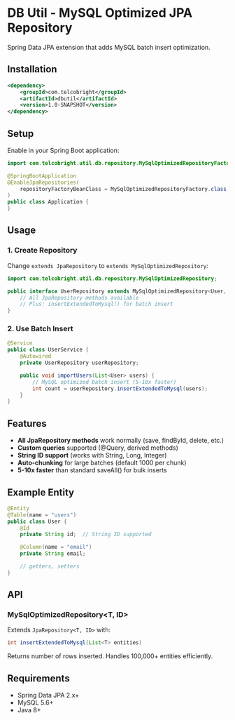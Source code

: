 # DB Util - MySQL Optimized JPA Repository

Spring Data JPA extension that adds MySQL batch insert optimization.

## Installation

```xml
<dependency>
    <groupId>com.telcobright</groupId>
    <artifactId>dbutil</artifactId>
    <version>1.0-SNAPSHOT</version>
</dependency>
```

## Setup

Enable in your Spring Boot application:

```java
import com.telcobright.util.db.repository.MySqlOptimizedRepositoryFactory;

@SpringBootApplication
@EnableJpaRepositories(
    repositoryFactoryBeanClass = MySqlOptimizedRepositoryFactory.class
)
public class Application {
}
```

## Usage

### 1. Create Repository

Change `extends JpaRepository` to `extends MySqlOptimizedRepository`:

```java
import com.telcobright.util.db.repository.MySqlOptimizedRepository;

public interface UserRepository extends MySqlOptimizedRepository<User, String> {
    // All JpaRepository methods available
    // Plus: insertExtendedToMysql() for batch insert
}
```

### 2. Use Batch Insert

```java
@Service
public class UserService {
    @Autowired
    private UserRepository userRepository;

    public void importUsers(List<User> users) {
        // MySQL optimized batch insert (5-10x faster)
        int count = userRepository.insertExtendedToMysql(users);
    }
}
```

## Features

- **All JpaRepository methods** work normally (save, findById, delete, etc.)
- **Custom queries** supported (@Query, derived methods)
- **String ID support** (works with String, Long, Integer)
- **Auto-chunking** for large batches (default 1000 per chunk)
- **5-10x faster** than standard saveAll() for bulk inserts

## Example Entity

```java
@Entity
@Table(name = "users")
public class User {
    @Id
    private String id;  // String ID supported

    @Column(name = "email")
    private String email;

    // getters, setters
}
```

## API

### MySqlOptimizedRepository<T, ID>

Extends `JpaRepository<T, ID>` with:

```java
int insertExtendedToMysql(List<T> entities)
```

Returns number of rows inserted. Handles 100,000+ entities efficiently.

## Requirements

- Spring Data JPA 2.x+
- MySQL 5.6+
- Java 8+